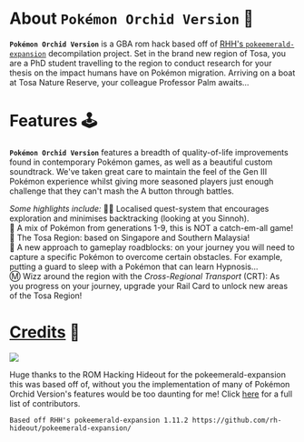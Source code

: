 # About `Pokémon Orchid Version` 🌸

**`Pokémon Orchid Version`** is a GBA rom hack based off of [RHH's `pokeemerald-expansion`](https://github.com/rh-hideout/pokeemerald-expansion) decompilation project. Set in the brand new region of Tosa, you are a PhD student travelling to the region to conduct research for your thesis on the impact humans have on Pokémon migration. Arriving on a boat at Tosa Nature Reserve, your colleague Professor Palm awaits...

# Features 🕹️

**`Pokémon Orchid Version`** features a breadth of quality-of-life improvements found in contemporary Pokémon games, as well as a beautiful custom soundtrack. We've taken great care to maintain the feel of the Gen III Pokémon experience whilst giving more seasoned players just enough challenge that they can't mash the A button through battles.

*Some highlights include:*
👋🏻 Localised quest-system that encourages exploration and minimises backtracking (looking at you Sinnoh).<br />
🦓 A mix of Pokémon from generations 1-9, this is NOT a catch-em-all game!<br />
🌴 The Tosa Region: based on Singapore and Southern Malaysia!<br />
🚧 A new approach to gameplay roadblocks: on your journey you will need to capture a specific Pokémon to overcome certain obstacles. For example, putting a guard to sleep with a Pokémon that can learn Hypnosis...<br />
Ⓜ️ Wizz around the region with the *Cross-Regional Transport* (CRT): As you progress on your journey, upgrade your Rail Card to unlock new areas of the Tosa Region!<br />

# [Credits](CREDITS.md) 🤝

 [![](https://img.shields.io/github/all-contributors/rh-hideout/pokeemerald-expansion/master)](CREDITS.md)

Huge thanks to the ROM Hacking Hideout for the pokeemerald-expansion this was based off of, without you the implementation of many of Pokémon Orchid Version's features would be too daunting for me!
Click [here](CREDITS.md) for a full list of contributors.

```
Based off RHH's pokeemerald-expansion 1.11.2 https://github.com/rh-hideout/pokeemerald-expansion/
```